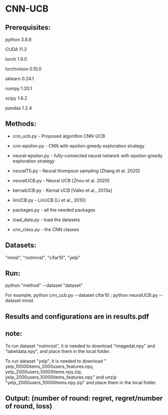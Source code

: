 # CNN-UCB

## Prerequisites: 

python 3.8.8

CUDA 11.2

torch 1.9.0

torchvision 0.10.0

sklearn 0.24.1

numpy 1.20.1

scipy 1.6.2

pandas 1.2.4

## Methods:

* cnn_ucb.py  -  Proposed algorithm CNN-UCB
* cnn-epsilon.py - CNN with epsilon-greedy exploration strategy
* neural-epsilon.py - fully-connected neural network with epsilon-greedy exploration strategy
* neuralTS.py - Neural thompson sampling  [Zhang et al. 2020]
* neuralUCB.py - Neural UCB [Zhou et al. 2020]
* kernalUCB.py - Kernal UCB [Valko et al., 2013a]
* linUCB.py - LinUCB [Li et al., 2010]

* packages.py - all the needed packages
* load_data.py - load the datasets
* cnn_class.py - the CNN classes

## Datasets:
"mnist", "notmnist", "cifar10", "yelp"

## Run:
python "method" --dataset "dataset"

For example,   python cnn_ucb.py --dataset cifar10   ; python neuralUCB.py --dataset mnist


## Results and configurations are in results.pdf

## note:
To run dataset "notmnist", it is needed to download "imagedat.npy" and "labeldata.npy", and place them in the local folder.


To run dataset "yelp", it is needed to download " yelp_10000items_2000users_features.npy,  yelp_2000users_10000items.npy.zip, yelp_2000users_10000items_features.npy" and unzip "yelp_2000users_10000items.npy.zip" and place them in the local folder.

## Output: (number of round: regret, regret/number of round, loss)



